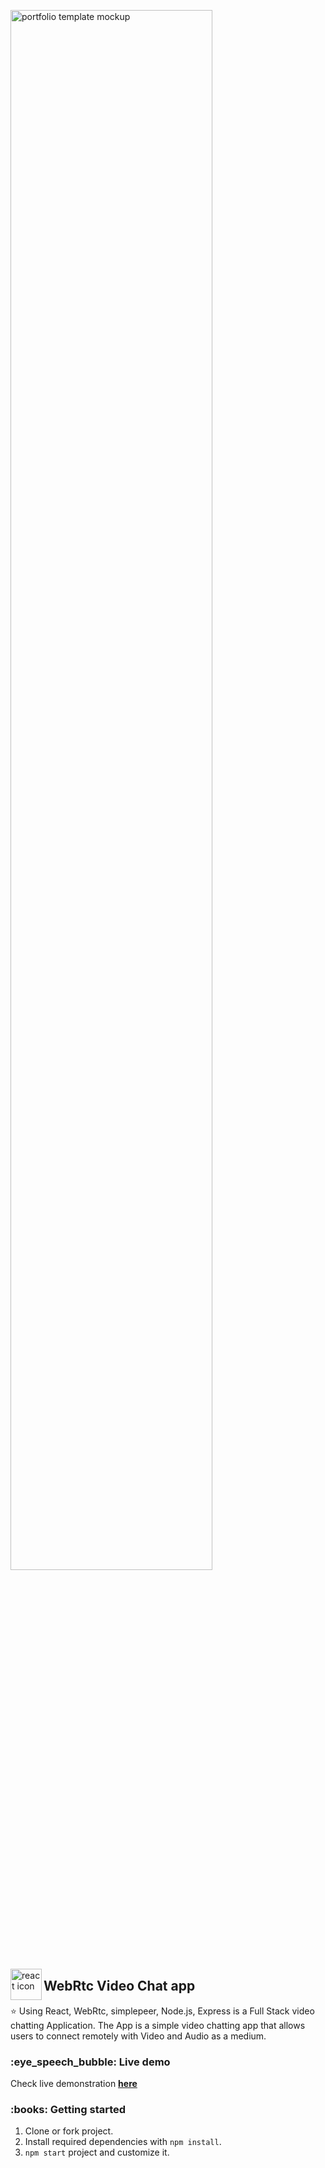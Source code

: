 <img width="80%" align="center" src="https://user-images.githubusercontent.com/76579213/115907304-509d6f80-a486-11eb-810a-6f0b35f33dee.png" alt="portfolio template mockup" /> <br/>

<img align="left" src="https://github.com/leungwensen/svg-icon/blob/master/dist/svg/logos/react.svg" height="50" alt="react icon"/>


<h2>WebRtc Video Chat app</h2>


<p>
⭐ Using React, WebRtc, simplepeer, Node.js, Express is a Full Stack video chatting Application. The App is a simple video chatting app that allows users to connect remotely with
  Video and Audio as a medium.
</p>




<h3>:eye_speech_bubble: Live demo</h3>


Check live demonstration <a href="https://group-videochat.netlify.app/"><strong>here</strong></a>


<h3>:books: Getting started</h3>

1. Clone or fork project.
2. Install required dependencies with `npm install`.
3. `npm start` project and customize it.
